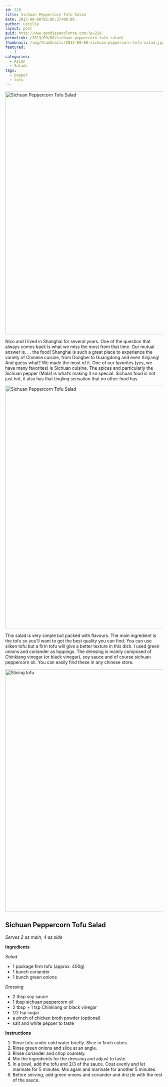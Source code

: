 ```yaml
---
id: 229
title: Sichuan Peppercorn Tofu Salad
date: 2013-09-08T02:06:27+00:00
author: Cecilia
layout: post
guid: http://www.goodiesavolonte.com/?p=229
permalink: /2013/09/08/sichuan-peppercorn-tofu-salad/
thumbnail: /img/thumbnails/2013-09-08-sichuan-peppercorn-tofu-salad.jpg
featured:
  - 1
categories:
  - Asian
  - Salads
tags:
  - pepper
  - tofu
---
```

<input class="jpibfi" type="hidden" />

[<img class="alignnone size-full wp-image-234" alt="Sichuan Peppercorn Tofu Salad" src="http://www.goodiesavolonte.com/wp-content/uploads/2013/09/IMG_5249.jpg" width="552" height="773" />](http://www.goodiesavolonte.com/wp-content/uploads/2013/09/IMG_5249.jpg)

Nico and I lived in Shanghai for several years. One of the question that always comes back is what we miss the most from that time. Our mutual answer is. . . the food! Shanghai is such a great place to experience the variety of Chinese cuisine, from Dongbei to Guangdong and even Xinjiang! And guess what? We made the most of it. One of our favorites (yes, we have many favorites) is Sichuan cuisine. The spices and particularly the Sichuan pepper (Mala) is what&#8217;s making it so special. Sichuan food is not just hot, it also has that tingling sensation that no other food has.

[<img class="alignnone size-full wp-image-235" alt="Sichuan Peppercorn Tofu Salad" src="http://www.goodiesavolonte.com/wp-content/uploads/2013/09/IMG_5252.jpg" width="552" height="773" />](http://www.goodiesavolonte.com/wp-content/uploads/2013/09/IMG_5252.jpg)

This salad is very simple but packed with flavours. The main ingredient is the tofu so you&#8217;ll want to get the best quality you can find. You can use silken tofu but a firm tofu will give a better texture in this dish. I used green onions and coriander as toppings. The dressing is mainly composed of Chinkiang vinegar (or black vinegar), soy sauce and of course sichuan peppercorn oil. You can easily find these in any chinese store.

<!--more-->

[<img class="alignnone size-full wp-image-233" alt="Slicing tofu" src="http://www.goodiesavolonte.com/wp-content/uploads/2013/09/IMG_5235.jpg" width="552" height="773" />](http://www.goodiesavolonte.com/wp-content/uploads/2013/09/IMG_5235.jpg)

<div class="recipe-box">
  <h2 class="recipe-title">
    Sichuan Peppercorn Tofu Salad
  </h2>
  
  <p>
    <em>Serves 2 as main, 4 as side</em>
  </p>
  
  <p>
    <strong>Ingredients</strong>
  </p>
  
  <p>
    <em>Salad</em>
  </p>
  
  <ul>
    <li>
      1 package firm tofu (approx. 400g)
    </li>
    <li>
      1 bunch coriander
    </li>
    <li>
      1 bunch green onions
    </li>
  </ul>
  
  <p>
    <em>Dressing</em>
  </p>
  
  <ul>
    <li>
      2 tbsp soy sauce
    </li>
    <li>
      1 tbsp sichuan peppercorn oil
    </li>
    <li>
      2 tbsp + 1 tsp Chinkiang or black vinegar
    </li>
    <li>
      1/2 tsp sugar
    </li>
    <li>
      a pinch of chicken broth powder (optional)
    </li>
    <li>
      salt and white pepper to taste
    </li>
  </ul>
  
  <p>
    <strong>Instructions</strong>
  </p>
  
  <ol>
    <li>
      <span style="line-height: 14px;">Rinse tofu under cold water briefly. Slice in 1inch cubes.</span>
    </li>
    <li>
      Rinse green onions and slice at an angle.
    </li>
    <li>
      Rinse coriander and chop coarsely.
    </li>
    <li>
      Mix the ingredients for the dressing and adjust to taste.
    </li>
    <li>
      In a bowl, add the tofu and 2/3 of the sauce. Coat evenly and let marinate for 5 minutes. Mix again and marinate for another 5 minutes.
    </li>
    <li>
      Before serving, add green onions and coriander and drizzle with the rest of the sauce.
    </li>
  </ol>
</div>